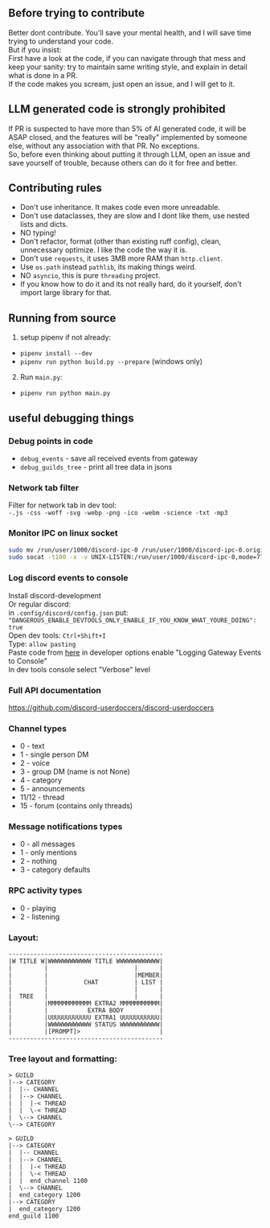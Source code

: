 ## Before trying to contribute
Better dont contribute. You'll save your mental health, and I will save time trying to understand your code.  
But if you insist:  
First have a look at the code, if you can navigate through that mess and keep your sanity: try to maintain same writing style, and explain in detail what is done in a PR.  
If the code makes you scream, just open an issue, and I will get to it.  


## **LLM generated code is strongly prohibited**
If PR is suspected to have more than 5% of AI generated code, it will be ASAP closed, and the features will be "really" implemented by someone else, without any association with that PR. No exceptions.  
So, before even thinking about putting it through LLM, open an issue and save yourself of trouble, because others can do it for free and better.  


## Contributing rules
- Don't use inheritance. It makes code even more unreadable.
- Don't use dataclasses, they are slow and I dont like them, use nested lists and dicts.
- NO typing!
- Don't refactor, format (other than existing ruff config), clean, unnecessary optimize. I like the code the way it is.
- Don't use `requests`, it uses 3MB more RAM than `http.client`.
- Use `os.path` instead `pathlib`, its making things weird.
- NO `asyncio`, this is pure `threading` project.
- If you know how to do it and its not really hard, do it yourself, don't import large library for that.


## Running from source
1. setup pipenv if not already:
- `pipenv install --dev`
- `pipenv run python build.py --prepare` (windows only)
2. Run `main.py`:
- `pipenv run python main.py`


## useful debugging things

### Debug points in code
- `debug_events` - save all received events from gateway
- `debug_guilds_tree` - print all tree data in jsons

### Network tab filter
Filter for network tab in dev tool:  
`-.js -css -woff -svg -webp -png -ico -webm -science -txt -mp3`

### Monitor IPC on linux socket
```bash
sudo mv /run/user/1000/discord-ipc-0 /run/user/1000/discord-ipc-0.original
sudo socat -t100 -x -v UNIX-LISTEN:/run/user/1000/discord-ipc-0,mode=777,reuseaddr,fork UNIX-CONNECT:/run/user/1000/discord-ipc-0.original
```

### Log discord events to console
Install discord-development  
Or regular discord:  
    in `.config/discord/config.json` put:  
    `"DANGEROUS_ENABLE_DEVTOOLS_ONLY_ENABLE_IF_YOU_KNOW_WHAT_YOURE_DOING": true`  
Open dev tools: `Ctrl+Shift+I`  
Type: `allow pasting`  
Paste code from [here](https://gist.github.com/JohannesMP/afdf27383608c3b6f20a6a072d0be93c?permalink_comment_id=5512869#gistcomment-5512869) in developer options enable "Logging Gateway Events to Console"  
In dev tools console select "Verbose" level  

### Full API documentation
https://github.com/discord-userdoccers/discord-userdoccers

### Channel types
- 0 - text
- 1 - single person DM
- 2 - voice
- 3 - group DM (name is not None)
- 4 - category
- 5 - announcements
- 11/12 - thread
- 15 - forum (contains only threads)

### Message notifications types
- 0 - all messages
- 1 - only mentions
- 2 - nothing
- 3 - category defaults

### RPC activity types
- 0 - playing
- 2 - listening

### Layout:
```
-------------------------------------------
|W TITLE W|WWWWWWWWWWWW TITLE WWWWWWWWWWWW|
|         |                        |      |
|         |                        |MEMBER|
|         |          CHAT          | LIST |
|         |                        |      |
|  TREE   |                        |      |
|         |MMMMMMMMMMMM EXTRA2 MMMMMMMMMMM|
|         |           EXTRA BODY          |
|         |UUUUUUUUUUUU EXTRA1 UUUUUUUUUUU|
|         |WWWWWWWWWWWW STATUS WWWWWWWWWWW|
|         |[PROMPT]>                      |
-------------------------------------------
```

### Tree layout and formatting:
```
> GUILD
|--> CATEGORY
|  |-- CHANNEL
|  |--> CHANNEL
|  |  |-< THREAD
|  |  \-< THREAD
|  \--> CHANNEL
\--> CATEGORY
```
```
> GUILD
|--> CATEGORY
|  |-- CHANNEL
|  |--> CHANNEL
|  |  |-< THREAD
|  |  \-< THREAD
|  |  end_channel 1100
|  \--> CHANNEL
|  end_category 1200
|--> CATEGORY
|  end_category 1200
end_guild 1100
```
